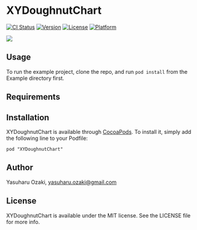 # XYDoughnutChart

[![CI Status](http://img.shields.io/travis/yasuoza/XYDoughnutChart.svg?style=flat)](https://travis-ci.org/yasuoza/XYDoughnutChart)
[![Version](https://img.shields.io/cocoapods/v/XYDoughnutChart.svg?style=flat)](http://cocoadocs.org/docsets/XYDoughnutChart)
[![License](https://img.shields.io/cocoapods/l/XYDoughnutChart.svg?style=flat)](http://cocoadocs.org/docsets/XYDoughnutChart)
[![Platform](https://img.shields.io/cocoapods/p/XYDoughnutChart.svg?style=flat)](http://cocoadocs.org/docsets/XYDoughnutChart)

![](https://raw.githubusercontent.com/yasuoza/XYDoughnutChart/master/Example/screenshot.png)

## Usage

To run the example project, clone the repo, and run `pod install` from the Example directory first.

## Requirements

## Installation

XYDoughnutChart is available through [CocoaPods](http://cocoapods.org). To install
it, simply add the following line to your Podfile:

    pod "XYDoughnutChart"

## Author

Yasuharu Ozaki, yasuharu.ozaki@gmail.com

## License

XYDoughnutChart is available under the MIT license. See the LICENSE file for more info.

